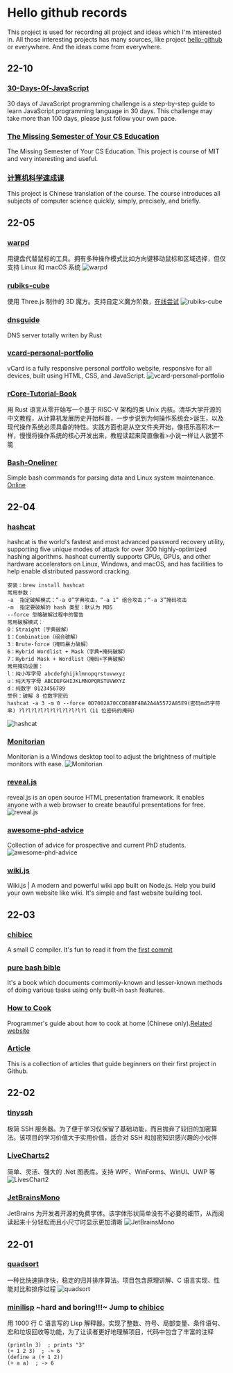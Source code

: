 # Hello github records

This project is used for recording all project and ideas which I'm interested in. All those interesting projects has many sources, like project [hello-github](https://hellogithub.com/) or everywhere. And the ideas come from everywhere.

## 22-10
### [30-Days-Of-JavaScript](https://github.com/Asabeneh/30-Days-Of-JavaScript)
30 days of JavaScript programming challenge is a step-by-step guide to learn JavaScript programming language in 30 days. This challenge may take more than 100 days, please just follow your own pace.

### [The Missing Semester of Your CS Education](https://github.com/missing-semester/missing-semester)
The Missing Semester of Your CS Education. This project is course of MIT and very interesting and useful.

### [计算机科学速成课](https://github.com/1c7/Crash-Course-Computer-Science-Chinese)
This project is Chinese translation of the course. The course introduces all subjects of computer science quickly, simply, precisely, and briefly.

## 22-05
### [warpd](https://github.com/rvaiya/warpd)
用键盘代替鼠标的工具。拥有多种操作模式比如方向键移动鼠标和区域选择，但仅支持 Linux 和 macOS 系统
![warpd](images/73-warpd.gif)

### [rubiks-cube](https://github.com/pengfeiw/rubiks-cube)
使用 Three.js 制作的 3D 魔方。支持自定义魔方阶数，[在线尝试](https://pengfeiw.github.io/rubiks-cube/)
![rubiks-cube](images/73-rubiks-cube.webp)

### [dnsguide](https://github.com/EmilHernvall/dnsguide)
DNS server totally writen by Rust

### [vcard-personal-portfolio](https://github.com/codewithsadee/vcard-personal-portfolio)
vCard is a fully responsive personal portfolio website, responsive for all devices, built using HTML, CSS, and JavaScript.
![vcard-personal-portfolio](images/73-vcard-personal-portfolio.png)

### [rCore-Tutorial-Book](https://github.com/rcore-os/rCore-Tutorial-Book-v3)
用 Rust 语言从零开始写一个基于 RISC-V 架构的类 Unix 内核。清华大学开源的中文教程，从计算机发展历史开始科普，一步步说到为何操作系统会>诞生，以及现代操作系统必须具备的特性。实践方面也是从空文件夹开始，像搭乐高积木一样，慢慢将操作系统的核心开发出来，教程读起来简直像看>小说一样让人欲罢不能

### [Bash-Oneliner](https://github.com/onceupon/Bash-Oneliner)
Simple bash commands for parsing data and Linux system maintenance. [Online](https://onceupon.github.io/Bash-Oneliner/)

## 22-04
### [hashcat](https://github.com/hashcat/hashcat)
hashcat is the world's fastest and most advanced password recovery utility, supporting five unique modes of attack for over 300 highly-optimized hashing algorithms. hashcat currently supports CPUs, GPUs, and other hardware accelerators on Linux, Windows, and macOS, and has facilities to help enable distributed password cracking.
```
安装：brew install hashcat
常用参数：
-a  指定破解模式：“-a 0”字典攻击，“-a 1” 组合攻击；“-a 3”掩码攻击
-m  指定要破解的 hash 类型：默认为 MD5
--force 忽略破解过程中的警告
常用破解模式：
0：Straight（字典破解）
1：Combination（组合破解）
3：Brute-force（掩码暴力破解）
6：Hybrid Wordlist + Mask（字典+掩码破解）
7：Hybrid Mask + Wordlist（掩码+字典破解）
常用掩码设置：
l：纯小写字母 abcdefghijklmnopqrstuvwxyz
u：纯大写字母 ABCDEFGHIJKLMNOPQRSTUVWXYZ
d：纯数字 0123456789
举例：破解 8 位数字密码
hashcat -a 3 -m 0 --force 0D7002A70CCDE8BF4BA2A4A5572A85E9(密码md5字符串) ?l?l?l?l?l?l?l?l?l?l?l（11 位密码的掩码）
```
![hashcat](images/72-hashcat.webp)

### [Monitorian](https://github.com/emoacht/Monitorian)
Monitorian is a Windows desktop tool to adjust the brightness of multiple monitors with ease.
![Monitorian](images/72-Monitorian.png)

### [reveal.js](https://github.com/hakimel/reveal.js)
reveal.js is an open source HTML presentation framework. It enables anyone with a web browser to create beautiful presentations for free. 
![reveal.js](images/72-reveal.js.webp)

### [awesome-phd-advice](https://github.com/pliang279/awesome-phd-advice)
Collection of advice for prospective and current PhD students. 
![awesome-phd-advice](images/72-awesome-phd-advice.gif)

### [wiki.js](https://github.com/requarks/wiki)
Wiki.js | A modern and powerful wiki app built on Node.js. Help you build your own website like wiki. It's simple and fast website building tool.

## 22-03
### [chibicc](https://github.com/rui314/chibicc)
A small C compiler. It's fun to read it from the [first commit](https://github.com/rui314/chibicc/commit/0522e2d77e3ab82d3b80a5be8dbbdc8d4180561c)

### [pure bash bible](https://github.com/dylanaraps/pure-bash-bible)
It's a book which documents commonly-known and lesser-known methods of doing various tasks using only built-in `bash` features.

### [How to Cook](https://github.com/Anduin2017/HowToCook)
Programmer's guide about how to cook at home (Chinese only).[Related website](https://cook.aiurs.co/)

### [Article](https://github.com/HelloGitHub-Team/Article)
This is a collection of articles that guide beginners on their first project in Github.

## 22-02
### [tinyssh](https://github.com/janmojzis/tinyssh)
极简 SSH 服务器。为了便于学习仅保留了基础功能，而且抛弃了较旧的加密算法。该项目的学习价值大于实用价值，适合对 SSH 和加密知识感兴趣的小伙伴

### [LiveCharts2](https://github.com/beto-rodriguez/LiveCharts2)
简单、灵活、强大的 .Net 图表库。支持 WPF、WinForms、WinUI、UWP 等
![LivesChart2](images/70-LiveCharts2.gif)

### [JetBrainsMono](https://github.com/JetBrains/JetBrainsMono)
JetBrains 为开发者开源的免费字体。该字体形状简单没有不必要的细节，从而阅读起来十分轻松而且小尺寸时显示更加清晰
![JetBrainsMono](images/70-JetBrainsMono.png)

## 22-01

### [quadsort](https://github.com/scandum/quadsort)
一种比快速排序快，稳定的归并排序算法。项目包含原理讲解、C 语言实现、性能对比和排序过程
![quadsort](images/69-quadsort.png)

### [minilisp](https://github.com/rui314/minilisp) ~hard and boring!!!~ Jump to [chibicc](#chibicc)
用 1000 行 C 语言写的 Lisp 解释器。实现了整数、符号、局部变量、条件语句、宏和垃圾回收等功能，为了让读者更好地理解项目，代码中包含了丰富的注释
```
(println 3)  ; prints "3"
(+ 1 2 3)  ; -> 6
(define a (+ 1 2))
(+ a a)  ; -> 6
```